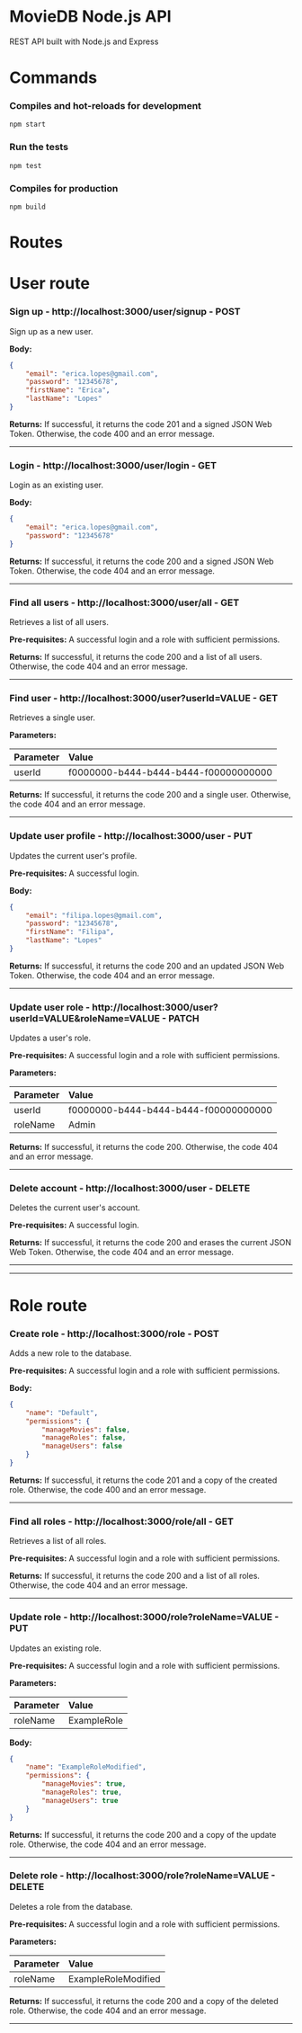 # MovieDB Node.js API

REST API built with Node.js and Express

# Commands

### Compiles and hot-reloads for development

```
npm start
```

### Run the tests

```
npm test
```

### Compiles for production

```
npm build
```

# Routes

# User route

### Sign up - http://localhost:3000/user/signup - POST

Sign up as a new user.

**Body:**

```json
{
    "email": "erica.lopes@gmail.com",
    "password": "12345678",
    "firstName": "Erica",
    "lastName": "Lopes"
}
```

**Returns:** If successful, it returns the code 201 and a signed JSON Web Token. Otherwise, the code 400 and an error message.

---

### Login - http://localhost:3000/user/login - GET

Login as an existing user.

**Body:**

```json
{
    "email": "erica.lopes@gmail.com",
    "password": "12345678"
}
```

**Returns:** If successful, it returns the code 200 and a signed JSON Web Token. Otherwise, the code 404 and an error message.

---

### Find all users - http://localhost:3000/user/all - GET

Retrieves a list of all users.

**Pre-requisites:** A successful login and a role with sufficient permissions.

**Returns:** If successful, it returns the code 200 and a list of all users. Otherwise, the code 404 and an error message.

---

### Find user - http://localhost:3000/user?userId=VALUE - GET

Retrieves a single user.

**Parameters:**

| Parameter | Value                                |
|:----------|:-------------------------------------|
| userId    | f0000000-b444-b444-b444-f00000000000 |

**Returns:** If successful, it returns the code 200 and a single user. Otherwise, the code 404 and an error message.

---

### Update user profile - http://localhost:3000/user - PUT

Updates the current user's profile.

**Pre-requisites:** A successful login.

**Body:**

```json
{
    "email": "filipa.lopes@gmail.com",
    "password": "12345678",
    "firstName": "Filipa",
    "lastName": "Lopes"
}
```

**Returns:** If successful, it returns the code 200 and an updated JSON Web Token. Otherwise, the code 404 and an error message.

---

### Update user role - http://localhost:3000/user?userId=VALUE&roleName=VALUE - PATCH

Updates a user's role.

**Pre-requisites:** A successful login and a role with sufficient permissions.

**Parameters:**

| Parameter | Value                                |
|:----------|:-------------------------------------|
| userId    | f0000000-b444-b444-b444-f00000000000 |
| roleName  | Admin                                |

**Returns:** If successful, it returns the code 200. Otherwise, the code 404 and an error message.

---

### Delete account - http://localhost:3000/user - DELETE

Deletes the current user's account.

**Pre-requisites:** A successful login.

**Returns:** If successful, it returns the code 200 and erases the current JSON Web Token. Otherwise, the code 404 and an error message.

---
___

# Role route

### Create role - http://localhost:3000/role - POST

Adds a new role to the database.

**Pre-requisites:** A successful login and a role with sufficient permissions.

**Body:**

```json
{
    "name": "Default",
    "permissions": {
        "manageMovies": false,
        "manageRoles": false,
        "manageUsers": false
    }
}
```

**Returns:** If successful, it returns the code 201 and a copy of the created role. Otherwise, the code 400 and an error message.

---

### Find all roles - http://localhost:3000/role/all - GET

Retrieves a list of all roles.

**Pre-requisites:** A successful login and a role with sufficient permissions.

**Returns:** If successful, it returns the code 200 and a list of all roles. Otherwise, the code 404 and an error message.

---

### Update role - http://localhost:3000/role?roleName=VALUE - PUT

Updates an existing role.

**Pre-requisites:** A successful login and a role with sufficient permissions.

**Parameters:**

| Parameter | Value       |
|:----------|:------------|
| roleName  | ExampleRole |

**Body:**

```json
{
    "name": "ExampleRoleModified",
    "permissions": {
        "manageMovies": true,
        "manageRoles": true,
        "manageUsers": true
    }
}
```

**Returns:** If successful, it returns the code 200 and a copy of the update role. Otherwise, the code 404 and an error message.

---

### Delete role - http://localhost:3000/role?roleName=VALUE - DELETE

Deletes a role from the database.

**Pre-requisites:** A successful login and a role with sufficient permissions.

**Parameters:**

| Parameter | Value               |
|:----------|:--------------------|
| roleName  | ExampleRoleModified |

**Returns:** If successful, it returns the code 200 and a copy of the deleted role. Otherwise, the code 404 and an error message.

---
